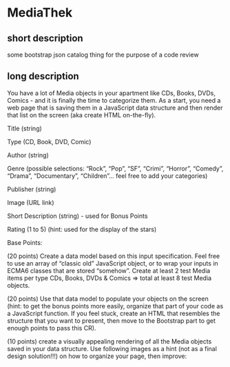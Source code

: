 # MediaThek

## short description

some bootstrap json catalog thing for the purpose of a code review

## long description

You have a lot of Media objects in your apartment like CDs, Books, DVDs, Comics - and it is finally the time to categorize them. As a start, you need a web page that is saving them in a JavaScript  data structure and then render that list on the screen (aka create HTML on-the-fly).


Title (string)

Type (CD, Book, DVD, Comic)

Author (string)

Genre (possible selections: “Rock”, “Pop”, “SF”, “Crimi”, “Horror”, “Comedy”, “Drama”, “Documentary”, “Children”... feel free to add your categories)

Publisher (string)

Image (URL link)

Short Description (string) - used for Bonus Points

Rating (1 to 5) (hint: used for the display of the stars)


Base Points:

(20 points) Create a data model based on this input specification. Feel free to use an array of “classic old” JavaScript object, or to wrap your inputs in ECMA6 classes that are stored “somehow”. Create at least 2 test Media items per type CDs, Books, DVDs & Comics => total  at least 8 test Media objects.

(20 points) Use that data model to populate your objects on the screen (hint: to get the bonus points more easily, organize that part of your code as a JavaScript function. If you feel stuck, create an HTML that resembles the structure that you want to present, then move to the Bootstrap part to get enough points to pass this CR).

(10 points) create a visually appealing rendering of all the Media objects saved in your data structure. Use following images as a hint (not as a final design solution!!!) on how to organize your page, then improve: